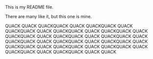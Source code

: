 This is my README file.

There are many like it, but this one is mine.

QUACK QUACK QUACKQUACK QUACK QUACKQUACK QUACK QUACKQUACK QUACK QUACKQUACK QUACK QUACKQUACK QUACK QUACKQUACK QUACK QUACKQUACK QUACK QUACKQUACK QUACK QUACKQUACK QUACK QUACKQUACK QUACK QUACKQUACK QUACK QUACKQUACK QUACK QUACKQUACK QUACK QUACKQUACK QUACK QUACKQUACK QUACK QUACKQUACK QUACK QUACK
